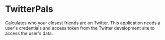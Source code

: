 # TwitterPals
Calculates who your closest friends are on Twitter.
This application needs a user's credentials and access token from the Twitter development site to access the user's data.
